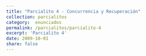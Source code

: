 ```yaml
---
title: "Parcialito 4 - Concurrencia y Recuperación"
collection: parcialitos
category:  enunciados
permalink: /parcialitos/parcialito-4
excerpt: 'Parcialito 4'
date: 2009-10-01
share: false
---
```



<!-- aca va el contenido del parcialito -->